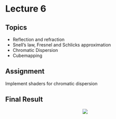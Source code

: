 # Lecture 6

## Topics

* Reflection and refraction
* Snell’s law, Fresnel and Schlicks approximation
* Chromatic Dispersion
* Cubemapping

## Assignment

Implement shaders for chromatic dispersion

## Final Result

<p align="center">
  <img  src="images/img.png">
</p>